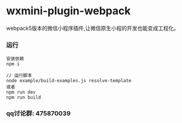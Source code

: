 # wxmini-plugin-webpack

webpack5版本的微信小程序插件,让微信原生小程的开发也能变成工程化。

### 运行
```
安装依赖
npm i

// 运行脚本
node example/build-examples.js resolve-template
或者
npm run dev
npm run build
```


### qq讨论群: 475870039